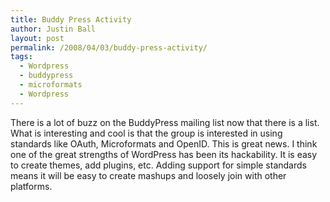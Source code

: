 ```yaml
---
title: Buddy Press Activity
author: Justin Ball
layout: post
permalink: /2008/04/03/buddy-press-activity/
tags:
  - Wordpress
  - buddypress
  - microformats
  - Wordpress
---
```


There is a lot of buzz on the BuddyPress mailing list now that there is a list. What is interesting and cool is that the group is interested in using standards like OAuth, Microformats and OpenID. This is great news. I think one of the great strengths of WordPress has been its hackability. It is easy to create themes, add plugins, etc. Adding support for simple standards means it will be easy to create mashups and loosely join with other platforms.